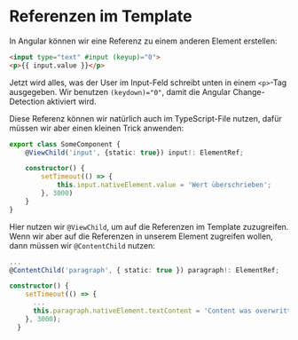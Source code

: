 # Referenzen im Template

In Angular können wir eine Referenz zu einem anderen Element erstellen:

```HTML
<input type="text" #input (keyup)="0">
<p>{{ input.value }}</p>
```

Jetzt wird alles, was der User im Input-Feld schreibt unten in einem `<p>`-Tag ausgegeben. Wir benutzen `(keydown)="0"`, damit die Angular Change-Detection aktiviert wird.

Diese Referenz können wir natürlich auch im TypeScript-File nutzen, dafür müssen wir aber einen kleinen Trick anwenden:

```Typescript
export class SomeComponent {
    @ViewChild('input', {static: true}) input!: ElementRef;

    constructor() {
        setTimeout(() => {
            this.input.nativeElement.value = 'Wert überschrieben';
        }, 3000)
    }
}
```

Hier nutzen wir `@ViewChild`, um auf die Referenzen im Template zuzugreifen. Wenn wir aber auf die Referenzen in unserem Element zugreifen wollen, dann müssen wir `@ContentChild` nutzen:

```Typescript
...
@ContentChild('paragraph', { static: true }) paragraph!: ElementRef;

constructor() {
    setTimeout(() => {
      ...
      this.paragraph.nativeElement.textContent = 'Content was overwritten!';
    }, 3000);
  }
```
